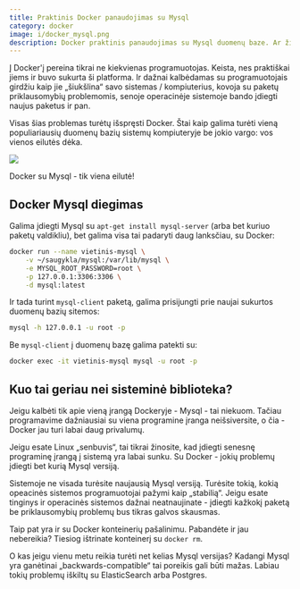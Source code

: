 ```yaml
---
title: Praktinis Docker panaudojimas su Mysql
category: docker
image: i/docker_mysql.png
description: Docker praktinis panaudojimas su Mysql duomenų baze. Ar žinojote, kad sistemoje galite naudoti kelias skirtingas Mysql versijas ir nesibaiminti dėl senos operacinės sistemos ar paketų priklausomybių?
---
```


Į Docker'į pereina tikrai ne kiekvienas programuotojas. Keista, nes praktiškai jiems ir buvo sukurta ši platforma. Ir dažnai kalbėdamas su programuotojais girdžiu kaip jie „šiukšlina“ savo sistemas / kompiuterius, kovoja su paketų priklausomybių problemomis, senoje operacinėje sistemoje bando įdiegti naujus paketus ir pan.

Visas šias problemas turėtų išspręsti Docker. Štai kaip galima turėti vieną populiariausių duomenų bazių sistemų kompiuteryje be jokio vargo: vos vienos eilutės dėka.


<p class="text-center">
<img src="/i/mysql_logo.jpg" class="img-fluid" />
</p>
<p class="text-center small text-muted">Docker su Mysql - tik viena eilutė!</p>

## Docker Mysql diegimas

Galima įdiegti Mysql su `apt-get install mysql-server` (arba bet kuriuo paketų valdikliu), bet galima visa tai padaryti daug lanksčiau, su Docker:

```bash
docker run --name vietinis-mysql \
    -v ~/saugykla/mysql:/var/lib/mysql \
    -e MYSQL_ROOT_PASSWORD=root \
    -p 127.0.0.1:3306:3306 \
    -d mysql:latest
```

Ir tada turint `mysql-client` paketą, galima prisijungti prie naujai sukurtos duomenų bazių sitemos:

```bash
mysql -h 127.0.0.1 -u root -p
```

Be `mysql-client` į duomenų bazę galima patekti su:

```bash
docker exec -it vietinis-mysql mysql -u root -p
```

## Kuo tai geriau nei sisteminė biblioteka?

Jeigu kalbėti tik apie vieną įrangą Dockeryje - Mysql - tai niekuom. Tačiau programavime dažniausiai su viena programine įranga neišsiversite, o čia - Docker jau turi labai daug privalumų.

Jeigu esate Linux „senbuvis“, tai tikrai žinosite, kad įdiegti senesnę programinę įrangą į sistemą yra labai sunku. Su Docker - jokių problemų įdiegti bet kurią Mysql versiją.

Sistemoje ne visada turėsite naujausią Mysql versiją. Turėsite tokią, kokią opeacinės sistemos programuotojai pažymi kaip „stabilią“. Jeigu esate tinginys ir operacinės sistemos dažnai neatnaujinate - įdiegti kažkokį paketą be priklausomybių problemų bus tikras galvos skausmas.

Taip pat yra ir su Docker konteinerių pašalinimu. Pabandėte ir jau nebereikia? Tiesiog ištrinate konteinerį su `docker rm`.

O kas jeigu vienu metu reikia turėti net kelias Mysql versijas? Kadangi Mysql yra ganėtinai „backwards-compatible“ tai poreikis gali būti mažas. Labiau tokių problemų iškiltų su ElasticSearch arba Postgres.
